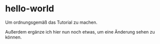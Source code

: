 # hello-world
Um ordnungsgemäß das Tutorial zu machen.

Außerdem ergänze ich hier nun noch etwas, um eine Änderung sehen zu können.

